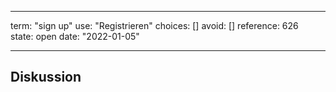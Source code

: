 
---
term:      "sign up"
use:       "Registrieren"
choices:   []
avoid:     []
reference: 626        
state:     open
date:      "2022-01-05"

---

## Diskussion

